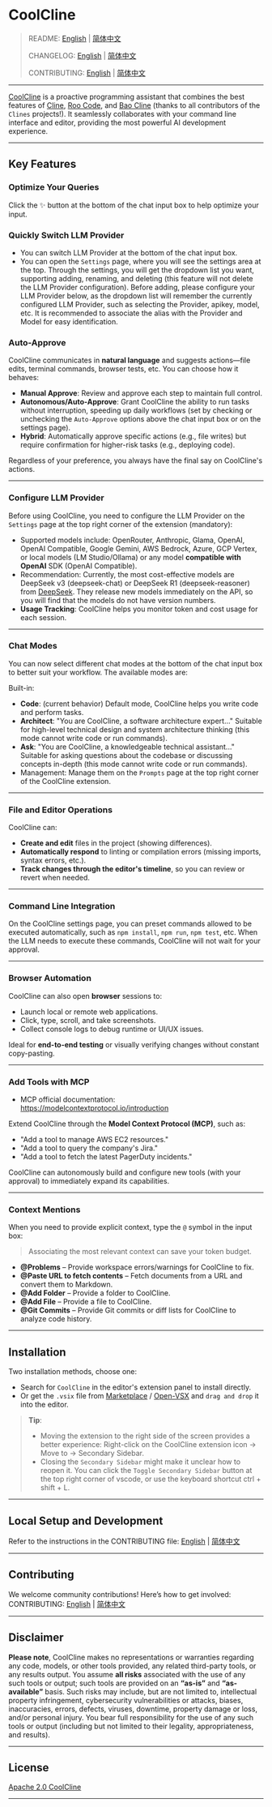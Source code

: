 # CoolCline

> README: [English](README_en.md) | [简体中文](https://gitee.com/coolcline/coolcline/blob/main/README.md)
>
> CHANGELOG: [English](CHANGELOG.md) | [简体中文](https://gitee.com/coolcline/coolcline/blob/main/CHANGELOG_zh.md)
>
> CONTRIBUTING: [English](CONTRIBUTING.md) | [简体中文](https://gitee.com/coolcline/coolcline/blob/main/CONTRIBUTING_zh.md)

---

[CoolCline](https://gitee.com/coolcline/coolcline.git) is a proactive programming assistant that combines the best features of [Cline](https://github.com/cline/cline.git), [Roo Code](https://github.com/RooVetGit/Roo-Code.git), and [Bao Cline](https://github.com/jnorthrup/Bao-Cline.git) (thanks to all contributors of the `Clines` projects!). It seamlessly collaborates with your command line interface and editor, providing the most powerful AI development experience.

---

## Key Features

### Optimize Your Queries

Click the ✨ button at the bottom of the chat input box to help optimize your input.

### Quickly Switch LLM Provider

- You can switch LLM Provider at the bottom of the chat input box.
- You can open the `Settings` page, where you will see the settings area at the top. Through the settings, you will get the dropdown list you want, supporting adding, renaming, and deleting (this feature will not delete the LLM Provider configuration). Before adding, please configure your LLM Provider below, as the dropdown list will remember the currently configured LLM Provider, such as selecting the Provider, apikey, model, etc. It is recommended to associate the alias with the Provider and Model for easy identification.

### Auto-Approve

CoolCline communicates in **natural language** and suggests actions—file edits, terminal commands, browser tests, etc. You can choose how it behaves:

- **Manual Approve**: Review and approve each step to maintain full control.
- **Autonomous/Auto-Approve**: Grant CoolCline the ability to run tasks without interruption, speeding up daily workflows (set by checking or unchecking the `Auto-Approve` options above the chat input box or on the settings page).
- **Hybrid**: Automatically approve specific actions (e.g., file writes) but require confirmation for higher-risk tasks (e.g., deploying code).

Regardless of your preference, you always have the final say on CoolCline's actions.

---

### Configure LLM Provider

Before using CoolCline, you need to configure the LLM Provider on the `Settings` page at the top right corner of the extension (mandatory):

- Supported models include: OpenRouter, Anthropic, Glama, OpenAI, OpenAI Compatible, Google Gemini, AWS Bedrock, Azure, GCP Vertex, or local models (LM Studio/Ollama) or any model **compatible with OpenAI** SDK (OpenAI Compatible).
- Recommendation: Currently, the most cost-effective models are DeepSeek v3 (deepseek-chat) or DeepSeek R1 (deepseek-reasoner) from [DeepSeek](https://platform.deepseek.com/usage). They release new models immediately on the API, so you will find that the models do not have version numbers.
- **Usage Tracking**: CoolCline helps you monitor token and cost usage for each session.

---

### Chat Modes

You can now select different chat modes at the bottom of the chat input box to better suit your workflow. The available modes are:

Built-in:

- **Code**: (current behavior) Default mode, CoolCline helps you write code and perform tasks.
- **Architect**: "You are CoolCline, a software architecture expert..." Suitable for high-level technical design and system architecture thinking (this mode cannot write code or run commands).
- **Ask**: "You are CoolCline, a knowledgeable technical assistant..." Suitable for asking questions about the codebase or discussing concepts in-depth (this mode cannot write code or run commands).
- Management: Manage them on the `Prompts` page at the top right corner of the CoolCline extension.

---

### File and Editor Operations

CoolCline can:

- **Create and edit** files in the project (showing differences).
- **Automatically respond** to linting or compilation errors (missing imports, syntax errors, etc.).
- **Track changes through the editor's timeline**, so you can review or revert when needed.

---

### Command Line Integration

On the CoolCline settings page, you can preset commands allowed to be executed automatically, such as `npm install`, `npm run`, `npm test`, etc. When the LLM needs to execute these commands, CoolCline will not wait for your approval.

---

### Browser Automation

CoolCline can also open **browser** sessions to:

- Launch local or remote web applications.
- Click, type, scroll, and take screenshots.
- Collect console logs to debug runtime or UI/UX issues.

Ideal for **end-to-end testing** or visually verifying changes without constant copy-pasting.

---

### Add Tools with MCP

- MCP official documentation: https://modelcontextprotocol.io/introduction

Extend CoolCline through the **Model Context Protocol (MCP)**, such as:

- "Add a tool to manage AWS EC2 resources."
- "Add a tool to query the company's Jira."
- "Add a tool to fetch the latest PagerDuty incidents."

CoolCline can autonomously build and configure new tools (with your approval) to immediately expand its capabilities.

---

### Context Mentions

When you need to provide explicit context, type the `@` symbol in the input box:

> Associating the most relevant context can save your token budget.

- **@Problems** – Provide workspace errors/warnings for CoolCline to fix.
- **@Paste URL to fetch contents** – Fetch documents from a URL and convert them to Markdown.
- **@Add Folder** – Provide a folder to CoolCline.
- **@Add File** – Provide a file to CoolCline.
- **@Git Commits** – Provide Git commits or diff lists for CoolCline to analyze code history.

---

## Installation

Two installation methods, choose one:

- Search for `CoolCline` in the editor's extension panel to install directly.
- Or get the `.vsix` file from [Marketplace](https://marketplace.visualstudio.com/items?itemName=CoolCline.coolcline) / [Open-VSX](https://open-vsx.org/extension/CoolCline/coolcline) and `drag and drop` it into the editor.

> **Tip**:
>
> - Moving the extension to the right side of the screen provides a better experience: Right-click on the CoolCline extension icon -> Move to -> Secondary Sidebar.
> - Closing the `Secondary Sidebar` might make it unclear how to reopen it. You can click the `Toggle Secondary Sidebar` button at the top right corner of vscode, or use the keyboard shortcut ctrl + shift + L.

---

## Local Setup and Development

Refer to the instructions in the CONTRIBUTING file: [English](./CONTRIBUTING.md) | [简体中文](https://gitee.com/coolcline/coolcline/blob/main/CONTRIBUTING_zh.md)

---

## Contributing

We welcome community contributions! Here’s how to get involved:
CONTRIBUTING: [English](./CONTRIBUTING.md) | [简体中文](https://gitee.com/coolcline/coolcline/blob/main/CONTRIBUTING_zh.md)

---

## Disclaimer

**Please note**, CoolCline makes no representations or warranties regarding any code, models, or other tools provided, any related third-party tools, or any results output. You assume **all risks** associated with the use of any such tools or output; such tools are provided on an **“as-is”** and **“as-available”** basis. Such risks may include, but are not limited to, intellectual property infringement, cybersecurity vulnerabilities or attacks, biases, inaccuracies, errors, defects, viruses, downtime, property damage or loss, and/or personal injury. You bear full responsibility for the use of any such tools or output (including but not limited to their legality, appropriateness, and results).

---

## License

[Apache 2.0 CoolCline](./LICENSE)

---
